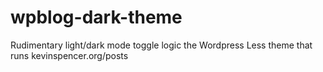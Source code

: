 # wpblog-dark-theme

Rudimentary light/dark mode toggle logic the Wordpress Less theme that runs kevinspencer.org/posts
